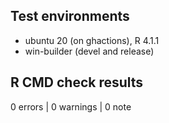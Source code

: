 ## Test environments

* ubuntu 20 (on ghactions), R 4.1.1
* win-builder (devel and release)

## R CMD check results

0 errors | 0 warnings | 0 note
